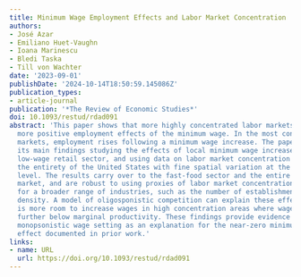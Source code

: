 ```yaml
---
title: Minimum Wage Employment Effects and Labor Market Concentration
authors:
- José Azar
- Emiliano Huet-Vaughn
- Ioana Marinescu
- Bledi Taska
- Till von Wachter
date: '2023-09-01'
publishDate: '2024-10-14T18:50:59.145086Z'
publication_types:
- article-journal
publication: '*The Review of Economic Studies*'
doi: 10.1093/restud/rdad091
abstract: 'This paper shows that more highly concentrated labor markets experience
  more positive employment effects of the minimum wage. In the most concentrated labor
  markets, employment rises following a minimum wage increase. The paper establishes
  its main findings studying the effects of local minimum wage increases on a key
  low-wage retail sector, and using data on labor market concentration that covers
  the entirety of the United States with fine spatial variation at the occupation
  level. The results carry over to the fast-food sector and the entire low-wage labor
  market, and are robust to using proxies of labor market concentration available
  for a broader range of industries, such as the number of establishments and population
  density. A model of oligosponistic competition can explain these effects: there
  is more room to increase wages in high concentration areas where wages tend to be
  further below marginal productivity. These findings provide evidence supporting
  monopsonistic wage setting as an explanation for the near-zero minimum wage employment
  effect documented in prior work.'
links:
- name: URL
  url: https://doi.org/10.1093/restud/rdad091
---
```

